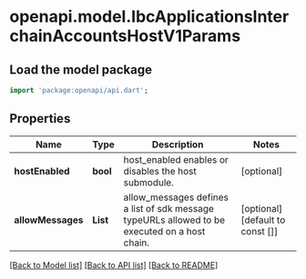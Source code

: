 # openapi.model.IbcApplicationsInterchainAccountsHostV1Params

## Load the model package
```dart
import 'package:openapi/api.dart';
```

## Properties
Name | Type | Description | Notes
------------ | ------------- | ------------- | -------------
**hostEnabled** | **bool** | host_enabled enables or disables the host submodule. | [optional] 
**allowMessages** | **List<String>** | allow_messages defines a list of sdk message typeURLs allowed to be executed on a host chain. | [optional] [default to const []]

[[Back to Model list]](../README.md#documentation-for-models) [[Back to API list]](../README.md#documentation-for-api-endpoints) [[Back to README]](../README.md)


